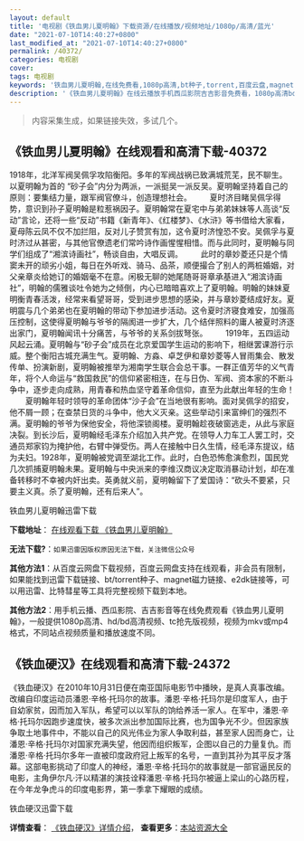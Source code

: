 ```yaml
---
layout: default
title: '电视剧《铁血男儿夏明翰》下载资源/在线播放/视频地址/1080p/高清/蓝光'
date: "2021-07-10T14:40:27+0800"
last_modified_at: "2021-07-10T14:40:27+0800"
permalink: /40372/
categories: 电视剧
cover:
tags: 电视剧
keywords: '铁血男儿夏明翰,在线免费看,1080p高清,bt种子,torrent,百度云盘,magnet,磁力链,迅雷下载资源'
description: '《铁血男儿夏明翰》在线云播放手机西瓜影院吉吉影音免费看，1080p高清bd/hd未删减完整版和tc抢先枪版，mkv/mp4格式，附带bt/torrent种子、magnet/磁力链、百度云盘、网盘资源迅雷下载链接'
---
```


>内容采集生成，如果链接失效，多试几个。


## 《铁血男儿夏明翰》在线观看和高清下载-40372

1918年，北洋军阀吴佩孚攻陷衡阳。多年的军阀战祸已致满城荒芜，民不聊生。以夏明翰为首的 “砂子会&rdquo;内分为两派，一派挺吴一派反吴。夏明翰坚持着自己的原则：要集结力量，跟军阀官僚斗，创造理想社会。 　　夏时济目睹吴佩孚得势，意识到孙子夏明翰是粒惹祸因子。夏明翰常在夏宅中与弟弟妹妹等人高谈“反动”言论，还将一些&ldquo;反动”书籍《新青年》、《红楼梦》、《水浒》等书借给大家看，夏母陈云凤不仅不加拦阻，反对儿子赞赏有加，这令夏时济惶恐不安。吴佩孚与夏时济过从甚密，与其他官僚遗老们常吟诗作画惺惺相惜。而与此同时，夏明翰与同学们组成了“湘滨诗画社&rdquo;，畅谈自由，大唱反调。 　　此时的章妙菱还只是个情窦未开的顽劣小姐，每日在外听戏、骑马、品茶，顺便撮合了别人的两桩婚姻，对父亲章炎给她订的婚姻毫不在意。闲极无聊的她尾随哥哥章承基进入“湘滨诗画社&rdquo;，明翰的儒雅谈吐令她为之倾倒，内心已暗暗喜欢上了夏明翰。明翰的妹妹夏明衡青春活泼，经常来看望哥哥，受到进步思想的感染，并与章妙菱结成好友。夏明震与几个弟弟也在夏明翰的带动下参加进步活动。这令夏时济寝食难安，加强高压控制，这使得夏明翰与爷爷的隔阂进一步扩大，几个结伴照料的庸人被夏时济逐出家门，夏明翰闻讯十分痛苦，与爷爷的关系剑拔弩张。 　　1919年，五四运动风起云涌。夏明翰与&ldquo;砂子会&rdquo;成员在北京爱国学生运动的影响下，相继罢课游行示威。整个衡阳古城充满生气。夏明翰、方淼、卓芝伊和章妙菱等人冒雨集会、散发传单、扮演新剧，夏明翰被推举为湘南学生联合会总干事。一群正值芳华的义气青年，将个人命运与&ldquo;救国救民”的信仰紧密相连，在与日伪、军阀、资本家的不断斗争中，逐步走向成熟，用青春和热血坚守着革命信仰，直至为此献出年轻的生命！ 　　夏明翰年轻时领导的革命团体&ldquo;沙子会&rdquo;在当地很有影响。面对吴佩孚的招安，他不屑一顾；在查禁日货的斗争中，他大义灭亲。这些举动引来富绅们的强烈不满。夏明翰的爷爷为保他安全，将他深锁阁楼。夏明翰趁夜破窗逃走，从此与家庭决裂。到长沙后，夏明翰经毛泽东介绍加入共产党。在领导人力车工人罢工时，交通员郑家钧为掩护他，右臂中弹受伤。两人在接触中日久生情，经毛泽东提议，结为夫妇。1928年，夏明翰被党调至湖北工作。此时，白色恐怖愈演愈烈，国民党几次抓捕夏明翰未果。夏明翰与中央派来的李维汉商议决定取消暴动计划，却在准备转移时不幸被内奸出卖。英勇就义前，夏明翰留下了爱国诗：&ldquo;砍头不要紧，只要主义真。杀了夏明翰，还有后来人”。<br />


铁血男儿夏明翰迅雷下载

**下载地址**： [在线观看下载 《铁血男儿夏明翰》](https://www.993dy.com//vod-detail-id-11909.html) 


**无法下载?**：`如果迅雷因版权原因无法下载，关注微信公众号 `

**其他方法1**：从百度云网盘下载视频，百度云网盘支持在线观看，非会员有限制，如果能找到迅雷下载链接、bt/torrent种子、magnet磁力链接、e2dk链接等，可以用迅雷、比特彗星等工具将完整视频下载到本地。

**其他方法2**：用手机云播、西瓜影院、吉吉影音等在线免费观看《铁血男儿夏明翰》，一般提供1080p高清、hd/bd高清视频、tc抢先版视频，视频为mkv或mp4格式，不同站点视频质量和播放速度不同。


## 《铁血硬汉》在线观看和高清下载-24372

《铁血硬汉》在2010年10月31日便在南亚国际电影节中播映，是真人真事改编。改编自印度运动员潘恩&middot;辛格·托玛尔的故事。潘恩&middot;辛格·托玛尔是印度军人，由于自幼家贫，因而加入军队，希望可以以军队的饷给养活一家人。在军中，潘恩&middot;辛格·托玛尔因跑步速度快，被多次派出参加国际比赛，也为国争光不少。但因家族争取土地事件中，不能以自己的风光伟业为家人争取利益，甚至家人因而身亡，让潘恩&middot;辛格·托玛尔对国家充满失望，他因而组织叛军，企图以自己的力量复仇。而潘恩&middot;辛格·托玛尔多年一直被印度政府冠上叛军的名号，一直到其孙为其平反才落幕。这部电影挑动了印度人的神经，潘恩&middot;辛格·托玛尔的故事就是一部官逼民反的电影，主角伊尔凡·汗以精湛的演技诠释潘恩·辛格·托玛尔被逼上梁山的心路历程，在今年龙争虎斗的印度电影界，第一季拿下耀眼的成绩。


铁血硬汉迅雷下载

**详情查看**： [《铁血硬汉》详情介绍](/movie/24372/)， **查看更多**：[本站资源大全](/movie/t/all/)

